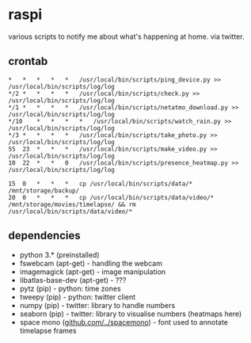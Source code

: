 # raspi

various scripts to notify me about what's happening at home. via twitter.

## crontab

```
*	*	*	*	*	/usr/local/bin/scripts/ping_device.py >> /usr/local/bin/scripts/log/log
*/2	*	*	*	*	/usr/local/bin/scripts/check.py >> /usr/local/bin/scripts/log/log
*/1	*	*	*	*	/usr/local/bin/scripts/netatmo_download.py >> /usr/local/bin/scripts/log/log
*/10	*	*	*	*	/usr/local/bin/scripts/watch_rain.py >> /usr/local/bin/scripts/log/log
*/3	*	*	*	*	/usr/local/bin/scripts/take_photo.py >> /usr/local/bin/scripts/log/log
55	23	*	*	*	/usr/local/bin/scripts/make_video.py >> /usr/local/bin/scripts/log/log
10	22	*	*	0	/usr/local/bin/scripts/presence_heatmap.py >> /usr/local/bin/scripts/log/log

15	0	*	*	*	cp /usr/local/bin/scripts/data/* /mnt/storage/backup/
20	0	*	*	*	cp /usr/local/bin/scripts/data/video/* /mnt/storage/movies/timelapse/ && rm /usr/local/bin/scripts/data/video/*
```

## dependencies

* python 3.* (preinstalled)
* fswebcam (apt-get) - handling the webcam
* imagemagick (apt-get) - image manipulation
* libatlas-base-dev (apt-get) - ???
* pytz (pip) - python: time zones
* tweepy (pip) - python: twitter client
* numpy (pip) - twitter: library to handle numbers
* seaborn (pip) - twitter: library to visualise numbers (heatmaps here)
* space mono ([github.com/../spacemono](https://github.com/googlefonts/spacemono)) - font used to annotate timelapse frames
